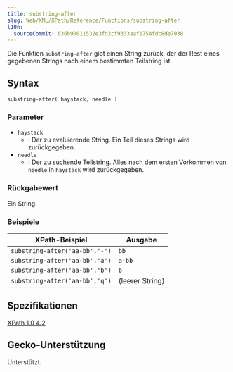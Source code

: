 ```yaml
---
title: substring-after
slug: Web/XML/XPath/Reference/Functions/substring-after
l10n:
  sourceCommit: 636b90011532e3fd2cf9333aaf1754fdc8de7938
---
```


Die Funktion `substring-after` gibt einen String zurück, der der Rest eines gegebenen Strings nach einem bestimmten Teilstring ist.

## Syntax

```plain
substring-after( haystack, needle )
```

### Parameter

- `haystack`
  - : Der zu evaluierende String. Ein Teil dieses Strings wird zurückgegeben.
- `needle`
  - : Der zu suchende Teilstring. Alles nach dem ersten Vorkommen von `needle` in `haystack` wird zurückgegeben.

### Rückgabewert

Ein String.

### Beispiele

| XPath-Beispiel                 | Ausgabe         |
| ------------------------------ | --------------- |
| `substring-after('aa-bb','-')` | `bb`            |
| `substring-after('aa-bb','a')` | `a-bb`          |
| `substring-after('aa-bb','b')` | `b`             |
| `substring-after('aa-bb','q')` | (leerer String) |

## Spezifikationen

[XPath 1.0 4.2](https://www.w3.org/TR/xpath-10/#function-substring-after)

## Gecko-Unterstützung

Unterstützt.
